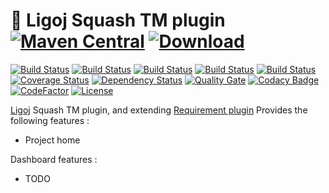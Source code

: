 # :link: Ligoj Squash TM plugin [![Maven Central](https://maven-badges.herokuapp.com/maven-central/org.ligoj.plugin/plugin-req-squash/badge.svg)](https://maven-badges.herokuapp.com/maven-central/org.ligoj.plugin/plugin-req-squash) [![Download](https://api.bintray.com/packages/ligoj/maven-repo/plugin-req-squash/images/download.svg) ](https://bintray.com/ligoj/maven-repo/plugin-req-squash/_latestVersion)

[![Build Status](https://travis-ci.org/ligoj/plugin-req-squash.svg?branch=master)](https://travis-ci.org/ligoj/plugin-req-squash)
[![Build Status](https://circleci.com/gh/ligoj/plugin-req-squash.svg?style=svg)](https://circleci.com/gh/ligoj/plugin-req-squash)
[![Build Status](https://codeship.com/projects/92426240-0032-0135-b01e-4ad94b484645/status?branch=master)](https://codeship.com/projects/212479)
[![Build Status](https://semaphoreci.com/api/v1/ligoj/plugin-req-squash/branches/master/shields_badge.svg)](https://semaphoreci.com/ligoj/plugin-req-squash)
[![Build Status](https://ci.appveyor.com/api/projects/status/lrjibe5wl62tqum2/branch/master?svg=true)](https://ci.appveyor.com/project/ligoj/plugin-req-squash/branch/master)
[![Coverage Status](https://coveralls.io/repos/github/ligoj/plugin-req-squash/badge.svg?branch=master)](https://coveralls.io/github/ligoj/plugin-req-squash?branch=master)
[![Dependency Status](https://www.versioneye.com/user/projects/58caeda8dcaf9e0041b5b978/badge.svg?style=flat)](https://www.versioneye.com/user/projects/58caeda8dcaf9e0041b5b978)
[![Quality Gate](https://sonarcloud.io/api/badges/gate?key=org.ligoj.plugin:plugin-req-squash)](https://sonarcloud.io/dashboard/index/org.ligoj.plugin:plugin-req-squash)
[![Codacy Badge](https://api.codacy.com/project/badge/Grade/2024d0ecfb2740c0bebf002a54ed2539)](https://www.codacy.com/app/ligoj/plugin-req-squash?utm_source=github.com&amp;utm_medium=referral&amp;utm_content=ligoj/plugin-req-squash&amp;utm_campaign=Badge_Grade)
[![CodeFactor](https://www.codefactor.io/repository/github/ligoj/plugin-req-squash/badge)](https://www.codefactor.io/repository/github/ligoj/plugin-req-squash)
[![License](http://img.shields.io/:license-mit-blue.svg)](http://gus.mit-license.org/)

[Ligoj](https://github.com/ligoj/ligoj) Squash TM plugin, and extending [Requirement plugin](https://github.com/ligoj/plugin-req)
Provides the following features :
- Project home

Dashboard features :
- TODO
